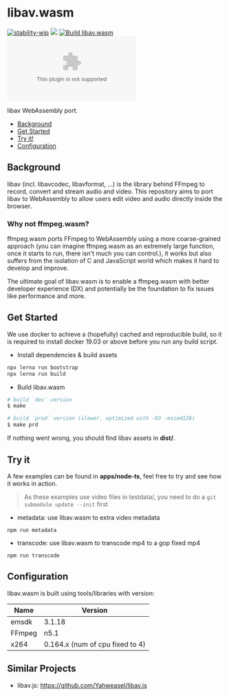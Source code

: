 # libav.wasm

[![stability-wip](https://img.shields.io/badge/stability-wip-lightgrey.svg)]()
[![](https://dcbadge.vercel.app/api/server/Y7k6NJ3bFc?style=flat)](https://discord.gg/Y7k6NJ3bFc)
[![Build libav.wasm](https://github.com/ffmpegwasm/libav.wasm/actions/workflows/build-libav-wasm.yml/badge.svg)](https://github.com/ffmpegwasm/libav.wasm/actions/workflows/build-libav-wasm.yml)
![GitHub commit activity](https://img.shields.io/github/commit-activity/m/ffmpegwasm/libav.wasm)

libav WebAssembly port.

- [Background](#background)
- [Get Started](#get-started)
- [Try it!](#try-it)
- [Configuration](#configuration)

## Background

libav (incl. libavcodec, libavformat, …) is the library behind FFmpeg to
record, convert and stream audio and video. This repository aims to port
libav to WebAssembly to allow users edit video and audio directly inside
 the browser.

### Why not ffmpeg.wasm?

ffmpeg.wasm ports FFmpeg to WebAssembly using a more coarse-grained approach
(you can imagine ffmpeg.wasm as an extremely large function, once it starts to
 run, there isn't much you can control.), it works but also suffers from the
isolation of C and JavaScript world which makes it hard to develop and improve.

The ultimate goal of libav.wasm is to enable a ffmpeg.wasm with better developer
 experience (DX) and potentially be the foundation to fix issues like performance
 and more.

## Get Started

We use docker to achieve a (hopefully) cached and reproducible build, so it is
required to install docker 19.03 or above before you run any build script.

- Install dependencies & build assets

```bash
npx lerna run bootstrap
npx lerna run build
```

- Build libav.wasm

```bash
# build `dev` version
$ make

# build `prod` version (slower, optimized with -O3 -msimd128)
$ make prd
```

If nothing went wrong, you should find libav assets in **dist/**.

## Try it

A few examples can be found in **apps/node-ts**, feel free to try and see how
it works in action.

> As these examples use video files in testdata/, you need to do a 
`git submodule update --init` first

- metadata: use libav.wasm to extra video metadata

```
npm run metadata
```

- transcode: use libav.wasm to transcode mp4 to a gop fixed mp4

```
npm run transcode
```

## Configuration

libav.wasm is built using tools/libraries with version:

| Name  | Version |
| ----- | ------- |
| emsdk | 3.1.18  |
| FFmpeg | n5.1  |
| x264 | 0.164.x (num of cpu fixed to 4) |

## Similar Projects

- libav.js: https://github.com/Yahweasel/libav.js

